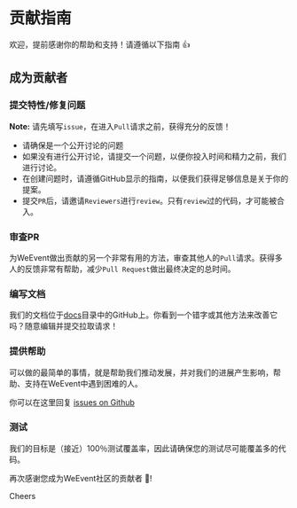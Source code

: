 # 贡献指南

欢迎，提前感谢你的帮助和支持！请遵循以下指南 :+1:

## 成为贡献者

### 提交特性/修复问题

**Note:** 请先填写`issue`，在进入`Pull`请求之前，获得充分的反馈！

- 请确保是一个公开讨论的问题
- 如果没有进行公开讨论，请提交一个问题，以便你投入时间和精力之前，我们进行讨论。
- 在创建问题时，请遵循GitHub显示的指南，以便我们获得足够信息是关于你的提案。
- 提交`PR`后，请邀请`Reviewers`进行`review`。只有`review`过的代码，才可能被合入。


### 审查PR

为WeEvent做出贡献的另一个非常有用的方法，审查其他人的`Pull`请求。获得多人的反馈非常有帮助，减少`Pull Request`做出最终决定的总时间。

### 编写文档

我们的文档位于[docs](https://weeventdoc.readthedocs.io/zh_CN/latest/)目录中的GitHub上。你看到一个错字或其他方法来改善它吗？随意编辑并提交拉取请求！

### 提供帮助

可以做的最简单的事情，就是帮助我们推动发展，并对我们的进展产生影响，帮助、支持在WeEvent中遇到困难的人。

你可以在这里回复 [issues on Github](https://github.com/WeBankFinTech/WeEvent/issues)

### 测试

我们的目标是（接近）100％测试覆盖率，因此请确保您的测试尽可能覆盖多的代码。 


再次感谢您成为WeEvent社区的贡献者 :tada:!

Cheers

